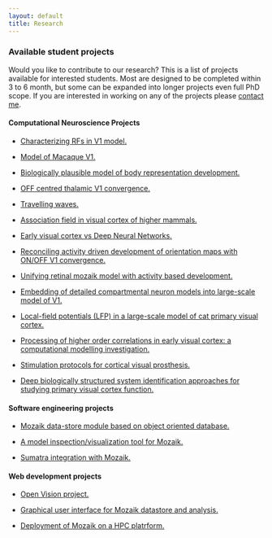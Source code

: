 ```yaml
---
layout: default
title: Research
---
```


### Available student projects

Would you like to contribute to our research? This is a list of projects available for interested students. 
Most are designed to be completed within 3 to 6 month, but some can be expanded into longer projects even 
full PhD scope. If you are interested in working on any of the projects please [contact me](./index.html).


#### Computational Neuroscience Projects


* <a href="javascript:void(0)" onclick="$('#project_RF').toggle();">Characterizing RFs in V1 model.</a>   
    <small id="project_RF" class="studentprojectlist" style="display: none;">
    We have recently constructed a detailed large-scale [model](https://www.biorxiv.org/content/biorxiv/early/2019/02/20/416156.full.pdf) of cat primary visual cortex.
    One of the major approaches for characterizing the functional properties of sensory neurons is called system indetification, wherby one applies machine learning
    techniques to long recordings of neurons responding to sensory stimuli. Many such studies have been undertaken for primary visual cortex. In this project the goal
    is to analyze our model of V1 with the same system identification techniques to compare how neurons in the model encode visual information in comparison to 
    their biological counterparts.
</small>


* <a href="javascript:void(0)" onclick="$('#project_macaque').toggle();">Model of Macaque V1.</a>   
    <small id="project_macaque" class="studentprojectlist" style="display: none;">
    We have recently constructed a detailed large-scale [model](https://www.biorxiv.org/content/biorxiv/early/2019/02/20/416156.full.pdf) of cat primary visual cortex.
    Along with cat, macaque is the most common animal model in which vision in higher mammals is studied. Recently, a comprehensive 
    dataset on macaque physiology and function has been [published](https://academic.oup.com/cercor/article-abstract/30/6/3483/5691251?redirectedFrom=fulltext). The goal of this project would be to utilize this new data and
    reparametrize the existing model of cat V1 to obtain analogouse model of macaque V1. Exploration of the implication of species differences
    on V1 processing is a possible future extension of the project. 
  </small>

* <a href="javascript:void(0)" onclick="$('#project_body').toggle();">Biologically plausible model of body representation development.</a>   
    <small id="project_body" class="studentprojectlist" style="display: none;">
This project is performed in tight collaboration with the robotics group of [Matej Hoffman](https://sites.google.com/site/matejhof/home).
The goal of this project is to explain how body representations can be learned in humanoid robots during
haptic self-exploration based on inputs provided by ‘artificial skin’ covering the robot’s body.
We hypothesize that [our model of cortical development proposed](https://www.ncbi.nlm.nih.gov/pmc/articles/PMC3082289/pdf/fncom-05-00017.pdf) 
can aid this goal in following two ways:  (i) the model itself, when fed with the somatosensory data will form effective, 
biologically plausible representation of body surface, (ii) the novelty signal that can be straightforwardly 
obtained from the model can within the closed loop paradigm guide self-exploration behavior towards efficient 
exploration of the body space. The novelty signal is readily available in the model, as novel inputs are poorly 
represented by the evolving cortical representation and thus the input will have high distance from the most representative 
(close within input space) cortical neuron. Thus a simple winner-take-all mechanism at the cortical level, that outputs 
the distance between the input and the point in input space the winner neuron represents will yield effective novelty signal. 
The student will test these hypotheses in collaboration with the [Hoffman group](https://sites.google.com/site/matejhof/home) guided by following milestones. He/she will
implement and validate the model of somatosensory map formation from artificial skin inputs, implement the novelty signal extraction 
mechanism, test its impact on map formation in closed-loop system, integrate the resulting model within the humanoid 
robotic system at Hoffman group, and perform experiments to confirm effectiveness of the model and search for bio-morphic 
correlates in the resulting behavior.
    </small>

* <a href="javascript:void(0)" onclick="$('#project_mozaik_ON_OFF').toggle();">OFF centred thalamic V1 convergence.</a>   
    <small id="project_mozaik_ON_OFF" class="studentprojectlist" style="display: none;">
    Recent [work](https://www.nature.com/articles/nature17936) by Alonso Lab has shown that thalamic ON and OFF afferents converging onto neurons in primary visual cortex
    have a very specific organization, which is OFF dominated, OFF centric and runs orthogonal to ocular dominance columns. Our current <a href="./projects.html">large-scale integrative model </a> 
    of V1 does not feature this specific organization of thalamo-cortical afferents. The goal of this project will be to integrate this specific thalamo-cortical convergence 
into the model, and then analyze the impact of this more specfific connectivity on the functional properties of the model.
    </small>


* <a href="javascript:void(0)" onclick="$('#project_tw').toggle();">Travelling waves.</a>   
    <small id="project_tw" class="studentprojectlist" style="display: none;">
       During spontaneous activity, mammalina cortex exhibits regular spontaneous emergence of waves of activity that travel across the cortical surface. 
       Furthermore, spatially, these waves tend to be correlated with the functional organization across cortical surface. Such highly structured spontaneous
       activity, present even in low-level sensory cortical areas,  has been hypothesized to be linked to such phenomena, as imagination, dreams, formation 
       of long-term memory and other high-level cognitive phenomena. In this project student will explore the presence of such spontaneos waves in our comprehensive model
of cat primary visual cortex. He/she will expand the <a href="https://github.com/antolikjan/mozaik">Mozaik</a> framework with the ability to record Local Field Potential
type of signal. Perform experiments in which the waves will be recorded and will compare such in-silico generated data to in-vivo data from our international collaborators.
    </small>

* <a href="javascript:void(0)" onclick="$('#project_assoc').toggle();">Association field in visual cortex of higher mammals.</a>   
    <small id="project_assoc" class="studentprojectlist" style="display: none;">
       In the visual environment, human observers directly extract continuous contours effortlessly. This could be explained by the existence of lateral 
       interactions between cortical cells in V1 that facilitate the binding of collinear, and to a certain extent co-circular, edges in the visual field. 
       Recent electrophysiological data from [collaborating group in France](http://neuro-psi.cnrs.fr/spip.php?page=ICN&lang=fr) supports this hypothesis. 
       Coherent flows of oriented stimuli originating from the far periphery and converging towards the receptive field center of V1 single cells are able 
       to elicit an earlier and stronger response when compared to the sole stimulation of the receptive field center. This lateral interaction is the 
       synaptic footprint of a dynamic association field that favours the binding of form and motion as early as V1. One of the ongoing projects in our group 
       is the development of a large-scale integrative model of cat primary visual cortex (V1). The student’s task will be to analyse in this model the progressive build-up 
       of activity by multiple nearby neurons that contribute to the emergence of the assocation field.
    </small>

* <a href="javascript:void(0)" onclick="$('#project_v1dnn').toggle();">Early visual cortex vs Deep Neural Networks.</a>   
    <small id="project_v1dnn" class="studentprojectlist" style="display: none;">
    Deep neural networks are becoming an important tool in understanding biological neural computation. For example, the computational power of different cortical 
    areas along the visual hierarchy has been successfully estimated by comparing the recordings of neurons from these areas to neurons in different layers of 
    DNNs trained on visual data. Such studies with in-vivo data, however, have limitations due to the ability to record only single cell at a time. In this project 
    we will explore the possibility of using DNNs to estimate the computing power of a detailed model of cat primary visual cortex, as well as apply techniques 
    developed for analysis of transformations happening along the layers of DNNs to estimate the transformation performed by early visual system. This way, we will
    surprass the limitations imposed by in-vivo recordings, and further our understanding of computation happening in early visual system.
    </small>


* <a href="javascript:void(0)" onclick="$('#project_dev_ON_OFF').toggle();">Reconciling activity driven development of orientation maps with ON/OFF V1 convergence.</a>   
    <small id="project_dev_ON_OFF" class="studentprojectlist" style="display: none;">
    During post-natal development, primary visual cortex undergoes remarkable functional organization resulting in expression
    of topologically smooth orientation map across it's surface. The most common type of explenation for this phenomena is activity based development,
    whereby internally generated or visually driven activity coupled with plasticity in the thalamo-cortical and corico-cortical pathway
    induces gradual establishment of the orientation maps. [LISSOM](http://ioam.github.io/topographica/Tutorials/GCAL_Tutorial.html) based familiy of models is an example of such activity + plasticity driven theoretical explanation of this phenomena.
    Recent [work](https://www.nature.com/articles/nature17936) by Alonso Lab has shown that thalamic ON and OFF afferents converging onto neurons in primary visual cortex
    have a very specific organization, which is OFF dominated, OFF centric and runs orthogonal to ocular dominance columns. The current activity driven models of V1 development 
    cannot explain this specific organization of thalamo-cortical afferents. The goal of this project will be the expand these models to account for these new findings.
    </small>


* <a href="javascript:void(0)" onclick="$('#project1').toggle();">Unifying retinal mozaik model with activity based development.</a>   
    <small id="project1" class="studentprojectlist" style="display: none;">
        During post-natal development, primary visual cortex undergoes remarkable functional organization resulting - among others - in expression
        of topologically smooth orientation map across it's surface. The most common type of explenation for this phenomena is activity based development,
        whereby internally generated or visually driven activity coupled with plasticity in the thalamo-cortical and corico-cortical pathway
        induces gradual establishment of the orientation maps. [LISSOM](http://ioam.github.io/topographica/Tutorials/GCAL_Tutorial.html) based familiy of models is an example of such activity + plasticity driven models.
        An alternative explanation has been proposed by [Ringach](http://jn.physiology.org/content/92/1/468) (see also [this](http://www.nature.com/neuro/journal/v14/n7/full/nn.2824.html)) , in which the initial orientation maps are directly established by
        the very specific geometric properties of retinal ganglion cells RFs positions in visual space: [retinal mozaiks](http://labs.nri.ucsb.edu/reese/benjamin/PubsRetinalMosaics.html). However, this explanation
        can account only for initial very weak orientation maps, and low orienation selectivities of individual neurons in particular, and it is clear that
        the system has to undergo major further refinement in order to match the experimentally observed adult state. The goal of this project is to combine
        the two hypothesis of orientation map development and investigate their possible interactions.
        Specifically retinal mozaiks will be introduced into a LISSOM model, thus inducing the initial orientation maps based on Ringach et al. theory.
        This will be followed by simulation of the activity and plasticity driven development, which should lead to refinement of the intial maps.
        The correspondance between the initial retinal mozaik induced map with the final developed map will be assesed, and possible advantages of such
        dual orientation map development mechanism will be investigated.
    </small>

* <a href="javascript:void(0)" onclick="$('#project2').toggle();">Embedding of detailed compartmental neuron models into large-scale model of V1.</a>  
    <small id="project2" class="studentprojectlist" style="display: none;">
        One of the ongoing projects in our group is development of  <a href="./projects.html">large-scale integrative model </a> of cat primary visual cortex (V1).
        This model is based on the <a href="http://www.scholarpedia.org/article/Adaptive_exponential_integrate-and-fire_model">Adaptive-Exponential Leaky Integrate and Fire</a> 
        neuron model, which reduces biological neurons to a point process, ignoring
        its geometrical properties. In this project student will embed single compartmental model of V1 pyramidal neuron into the large scale point process
        simulation available in the group, and investigate the behavior of the added detailed neuron under the influence of the input coming from the large scale 
        V1 simulation, focusing on properties influenced by the neuron's geometry.
    </small> 

* <a href="javascript:void(0)" onclick="$('#project3').toggle();">Local-field potentials (LFP) in a large-scale model of cat primary visual cortex.</a>    
    <small id="project3" class="studentprojectlist" style="display: none;">
        One of the ongoing projects in our group is development of  <a href="./projects.html">large-scale integrative model </a> of cat primary visual cortex (V1).
        [LFP](https://en.wikipedia.org/wiki/Local_field_potential) is an electrophysiological signal generated by the summed electric current flowing from multiple 
        nearby neurons within a small volume of nervous tissue. The goal of this project is to investigate the LFP signals that would be generated 
        in our simulations of V1. The V1 model under investigation does not explicitly  contain LFP signals, only the sub-threshold and spiking responses of 
        individual neurons are available. Therefore one of previously proposed models 
        of LFP signals such as [this one](https://github.com/INM-6/hybridLFPy) will be used to generate artifical LFP signals based on the outputs of the V1 simulation. 
        This will be followed by thourough analysis of the resulting LFPs and results compared to previous findings, including recent data recorded at <a href="http://www.unic.cnrs-gif.fr/teams.html">UNIC</a> by the 
        <a href="https://www.unic.cnrs-gif.fr/teams/Research%20group%20of%20Yves%20Fr%C3%A9gnac">Yves Frégnac group</a>. 
  </small>        

* <a href="javascript:void(0)" onclick="$('#project9').toggle();">Processing of higher order correlations in early visual cortex\: a computational modelling investigation.</a>   
  <small id="project9" class="studentprojectlist" style="display: none;">
    Recent experimental studies have revealed differences in how neurons in primary (V1) and secondary (V2) visual cortices (the first two stages of visual cortical processing) process high-order statistics in visual scenes, indicating emergence of sensitivity to 2nd order correlations in V2 but not V1 neurons \[[1](https://doi.org/10.1038/nn.3402),[2](https://doi.org/10.1016/j.visres.2014.10.004),[3](https://doi.org/10.7554/eLife.03722)\]. However, the neural mechanisms of such sensitivity, and their implementation in biological neural substrate remain unknown.  To address this question, we will use detailed large-scale spiking neural network modelling paradigm to formulate hypothesis of neural circuits that can explain such neural functional properties. The student will be responsible for the first stage of longer-term project, in which he will implement a set of specialized visual stimuli as in \[[1](https://doi.org/10.1038/nn.3402)\]. Subsequently, student will test an existing model of V1 using the same experimental paradigm as in \[[1](https://doi.org/10.1038/nn.3402)\] for sensitivity to 2nd order correlations.
  </small> 

* <a href="javascript:void(0)" onclick="$('#project10').toggle();">Stimulation protocols for cortical visual prosthesis.</a>   
  <small id="project10" class="studentprojectlist" style="display: none;">
    Recently we have applied the large-scale models developed in our team to the problem of cortical visual prosthesis. New approach to sensory prosthetics is being developed, 
wherby the the cortex is stimulated via opto-genetic tools, which are being translated from mice to higher-order mammals including primates. While all the technological components
of the visual prosthesis are still under development, an important question remains open: how to stimulate the cortex to elicit percepts that are close to those due to the perception
of the given stimulus under normal vision. This is where our large-scale modelling approach comes in.  Using our V1 model simulations to test potenial stimulation strategies, we are 
making progress at answering this question. Currently, we have gained insights
on how to eleicit simple canonical visual stimuli, specifically sinusoidal gratings. In the next step the student will be responsible for expanding the design and analysis to generic 
stimulation protocol capable of eliciting arbitrary visual stimuli. The current protocol can be straightforwardly expanded to this general case . The student't responsibility will be 
to implement this new stimulation protocol in our simulation framework, test the protocol in our model of V1, and implement and perform all the required analysis. Strong programming and 
analytical skills required. Knowledge of Python, computation neuroscience or neurobiology of visual system a plus.
</small> 


* <a href="javascript:void(0)" onclick="$('#project11').toggle();">Deep biologically structured system identification approaches for studying primary visual cortex function.</a>   
  <small id="project11" class="studentprojectlist" style="display: none;">
    A common approach for studying the function of early sensory systems is to determine the relationship between sensory inputs and associated (experimentally recorded) neural responses. In the past, mostly linear \[[1](http://www.ncbi.nlm.nih.gov/pubmed/12938771
)\], or shallow non-linear techniques were utilized, leading to limited predictive and consequently explanatory power of models fitted in this way. More recently, the popular deep convolutional architectures were successfully tested on the neural data \[[2](https://arxiv.org/abs/1711.02653),[3](https://doi.org/10.1101/201764)\]. These general, machine-learning motivated models ,however, ignore the known anatomical and functional architecture of visual system. Recently, we have presented a multi-stage model of V1 which reflected some of the most prominent features of the retino-cortical pathway \[[4](https://doi.org/10.1371/journal.pcbi.1004927)\], and demonstrated that such incorporation of V1 biology can improve performance in comparison to state-of-the-art models. In this project we will  built upon these early results, and develop novel deep-architectures inspired by the deep convolutional networks, but enriched by biologically inspired elements. The student will be responsible for designing, implementing and subsequently testing the new models on neural population recordings from cat primary visual cortex. This project will be undertaken in collaboration with experimental lab of Yves Fregnac, CNRS, France, and computational lab of Dan Butts, University of Maryland. Prior experience in machine learning is a plus.
  </small> 




#### Software engineering projects

* <a href="javascript:void(0)" onclick="$('#project5').toggle();">Mozaik data-store module based on object oriented database.</a>   
    <small id="project5" class="studentprojectlist" style="display: none;">
        <a href="https://github.com/antolikjan/mozaik">Mozaik</a> is a an automated workflow for large-scale neural simulations,
        with a highly modular architecture. One of the core Mozaik modules is a data-store, in which recordings from simulations richly
        annotated with metadata regarding experimental context are stored. Currently the data-store module is implemented as a
        database-like system based on [Neo](http://neuralensemble.org/neo/) library for internal representation of recorded data. 
        The goal of this project is to develop an alternative data-store module based around dedicated key-value database such as
        [BerkelyDB](http://www.oracle.com/technetwork/database/database-technologies/berkeleydb/overview/index.html) or [CodernityDB](http://labs.codernity.com/codernitydb/).
    </small>

* <a href="javascript:void(0)" onclick="$('#project6').toggle();">A model inspection/visualization tool for Mozaik.</a>   
    <small id="project6"  class="studentprojectlist" style="display: none;">
        <a href="https://github.com/antolikjan/mozaik">Mozaik</a> is a an automated workflow for large-scale neural simulations.
        The [model of primary visual cortex](/projects.html) developed in our lab, and implemented in Mozaik, has a complex connectivity structure. 
        Although there are various tests that the connectivity has been realized as expected, currently, there is no easy way to 
        visualize the network spatial structure and connectivity in [Mozaik](https://github.com/antolikjan/mozaik). The aim of this project is to develop a 
        model inspection and visualization tool, for Mozaik, possibly building on existing tools such as [ConnPlotter](http://arken.umb.no/~plesser/software.html), [Moogli](http://moose.ncbs.res.in/moogli/), and [NeurAnim](http://software.incf.org/software/neuranim).
    </small>

* <a href="javascript:void(0)" onclick="$('#project8').toggle();">Sumatra integration with Mozaik.</a>    
    <small id="project8" class="studentprojectlist" style="display: none;">
        <a href="https://github.com/antolikjan/mozaik">Mozaik</a> is a an automated workflow for large-scale neural simulations.
        <a href="http://neuralensemble.org/sumatra/">Sumatra</a> is a tool for provenance tracking. Sumatra shares several features with Mozaik,  but it also 
        posses features that would enhance the Mozaik workflow. The goal of this project is to integrate Sumatra with Mozaik, and 
        remove overlapping features from Mozaik and delegating them to Sumatra, in line with long term goal of outsourcing 
        as much functionality from Mozaik to dedicated tools. This project is suitable for students with interest in Neuroinformatics
        and moderate skills in Python and versioning systems. 
    </small> 



#### Web development projects

* <a href="javascript:void(0)" onclick="$('#project12').toggle();">Open Vision project.</a>    
    <small id="project12" class="studentprojectlist" style="display: none;">
        <a href="https://github.com/antolikjan/mozaik">Mozaik</a> is a an automated workflow for large-scale neural simulations. Inspired by the [OpenWorm](http://www.openworm.org)
	initiative, this project strives to bring neural based modelling of vision to the public. It will seek to engage the cognitive sciences enthusiast community into
	coordinate effort to build a comprehensive model of early and higher vision. We envision multiple phases of the project: <br>
	(1) Build a server running mozaik based V1 model and serve it on the new Open Vision website. The website will allow any member of public to submit a video and receive back the responses of selected model cells.<br>
	(2) Develop a web frontend to the Mozaik toolkit and use it to expand the Open Vision website to allow full configuration of the served model. Publish more models and experimental protocols already develop in our group. <br>
	(3) Expand upon 1 and 2 to build full open science platform similar to OpenWorm project, and build striving community around it.
    </small> 

* <a href="javascript:void(0)" onclick="$('#project4').toggle();">Graphical user interface for Mozaik datastore and analysis.</a>    
    <small id="project4" class="studentprojectlist" style="display: none;">
        <a href="https://github.com/antolikjan/mozaik">Mozaik</a> is a an automated workflow for large-scale neural simulations.
        Mozaik automatically records data from simulations, annotates it with metadata regarding experimental context, and stores
        them in an internal data-store. An query based interface allows analysis and visualization modules to efficiently navigate
        through the stored data based on the attached metadata. Currently, Mozaik offers only programatic API to perform these interactions
        with data-store. The goal of this project would be to write a HTML based graphical user interface frontend, to the Mozaik data-store, that will
        allow users to conveniently and interactively navigate and select data from the data-store and subsequently execute on them anaysis and
        visualization routines from Mozaik libraries.      
    </small> 

* <a href="javascript:void(0)" onclick="$('#project7').toggle();">Deployment of Mozaik on a HPC platrform.</a>   
    <small id="project7" class="studentprojectlist" style="display: none;">
        [Mozaik](https://github.com/antolikjan/mozaik) is a an automated workflow for large-scale neural simulations.
        Mozaik depends on a moderate software stack including [PyNN](http://neuralensemble.org/PyNN/) as a simulator independent
        model specification language, and [Nest](http://www.nest-initiative.org/) as the simulator of choice in our projects.
        Currently we deploy Mozaik (together with the software stack) on a local cluster, however already at this relatively 
        small scale we are aware of number of inefficiencies in terms of its performance in the parallel environment. Furthermore, in future we would like 
        to deploy Mozaik on a large-scale High Performance Computing (HPC) platform such as [ADA](http://www.idris.fr/ada/). The goal of this project is to test and optimize Mozaik and it's underlying
        software stack to run efficiently on the local cluster, and subsequently scale it up to a large-scale HPC platform.
        This project is suitable for students with experience and interest in parallel programming and HPC.
    </small>


